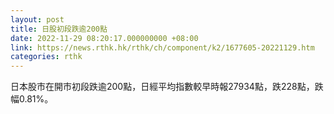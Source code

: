 ```yaml
---
layout: post
title: 日股初段跌逾200點
date: 2022-11-29 08:20:17.000000000 +08:00
link: https://news.rthk.hk/rthk/ch/component/k2/1677605-20221129.htm
categories: rthk
---
```


日本股市在開市初段跌逾200點，日經平均指數較早時報27934點，跌228點，跌幅0.81%。
